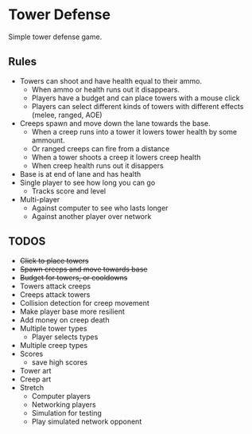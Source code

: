 # Tower Defense
Simple tower defense game.

## Rules
* Towers can shoot and have health equal to their ammo.
    * When ammo or health runs out it disappears.
    * Players have a budget and can place towers with a mouse click
    * Players can select different kinds of towers with different effects (melee, ranged, AOE)
* Creeps spawn and move down the lane towards the base.
    * When a creep runs into a tower it lowers tower health by some ammount.
    * Or ranged creeps can fire from a distance
    * When a tower shoots a creep it lowers creep health
    * When creep health runs out it disappers
* Base is at end of lane and has health
* Single player to see how long you can go
    * Tracks score and level 
* Multi-player
    * Against computer to see who lasts longer
    * Against another player over network

## TODOS
* ~~Click to place towers~~
* ~~Spawn creeps and move towards base~~
* ~~Budget for towers, or cooldowns~~
* Towers attack creeps
* Creeps attack towers
* Collision detection for creep movement
* Make player base more resilient
* Add money on creep death
* Multiple tower types
    * Player selects types
* Multiple creep types
* Scores
    * save high scores
* Tower art
* Creep art
* Stretch
    * Computer players
    * Networking players
    * Simulation for testing
    * Play simulated network opponent
